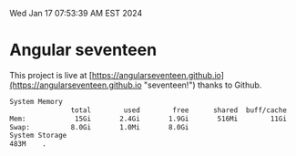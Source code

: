 Wed Jan 17 07:53:39 AM EST 2024

# Angular seventeen


This project is live at [https://angularseventeen.github.io](https://angularseventeen.github.io "seventeen!") thanks to Github.

```bash
System Memory
               total        used        free      shared  buff/cache   available
Mem:            15Gi       2.4Gi       1.9Gi       516Mi        11Gi        12Gi
Swap:          8.0Gi       1.0Mi       8.0Gi
System Storage
483M	.
